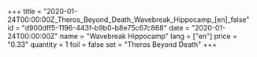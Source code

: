 +++
title = "2020-01-24T00:00:00Z_Theros_Beyond_Death_Wavebreak_Hippocamp_[en]_false"
id = "d900dff5-1196-443f-b9b0-b8e75c67c868"
date = "2020-01-24T00:00:00Z"
name = "Wavebreak Hippocamp"
lang = ["en"]
price = "0.33"
quantity = 1
foil = false
set = "Theros Beyond Death"
+++
